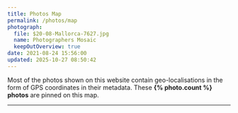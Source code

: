 ```yaml
---
title: Photos Map
permalink: /photos/map
photograph:
  file: $20-08-Mallorca-7627.jpg
  name: Photographers Mosaic
  keepOutOverview: true
date: 2021-08-24 15:56:00
updated: 2025-10-27 08:50:42
---
```


Most of the photos shown on this website contain geo-localisations in the form of GPS coordinates in their metadata. These **{% photo.count %} photos** are pinned on this map.

---
